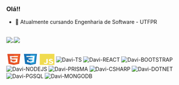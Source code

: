 ### Olá!! 

- 🔭 Atualmente cursando Engenharia de Software - UTFPR

##
<a href="https://github.com/anuraghazra/github-readme-stats">
  <img height=200 align="center" src="https://github-readme-stats.vercel.app/api?username=daviconrado&theme=dark&card_width=300" />
</a>
<a href="https://github.com/anuraghazra/convoychat">
  <img height=200 align="center" src="https://github-readme-stats.vercel.app/api/top-langs?username=daviconrado&layout=normal&langs_count=8&card_width=300&theme=dark"/>
</a>

##
<div>
  <img align="center" alt="Davi-HTML" height="30" width="40" src="https://raw.githubusercontent.com/devicons/devicon/master/icons/html5/html5-original.svg">
  <img align="center" alt="Davi-CSS" height="30" width="40" src="https://raw.githubusercontent.com/devicons/devicon/master/icons/css3/css3-original.svg">        
  <img align="center" alt="Davi-JS" height="30" width="40" src="https://raw.githubusercontent.com/devicons/devicon/master/icons/javascript/javascript-plain.svg">
  <img align="center" alt="Davi-TS" height="30" width="40" src="https://cdn.jsdelivr.net/gh/devicons/devicon@latest/icons/typescript/typescript-original.svg" /> 
  <img align="center" alt="Davi-REACT" height="30" width="40"src="https://cdn.jsdelivr.net/gh/devicons/devicon@latest/icons/react/react-original.svg" />  
  <img align="center" alt="Davi-BOOTSTRAP" height="30" width="40"src="https://cdn.jsdelivr.net/gh/devicons/devicon@latest/icons/bootstrap/bootstrap-original.svg" />  
  <img align="center" alt="Davi-NODEJS" height="30" width="40"src="https://cdn.jsdelivr.net/gh/devicons/devicon@latest/icons/nodejs/nodejs-plain-wordmark.svg" />
  <img align="center" alt="Davi-PRISMA" height="30" width="40"src="https://cdn.jsdelivr.net/gh/devicons/devicon@latest/icons/prisma/prisma-original.svg" />
  <img align="center" alt="Davi-CSHARP" height="30" width="40" src="https://cdn.jsdelivr.net/gh/devicons/devicon@latest/icons/csharp/csharp-original.svg" />
  <img align="center" alt="Davi-DOTNET" height="30" width="40" src="https://cdn.jsdelivr.net/gh/devicons/devicon@latest/icons/dotnetcore/dotnetcore-original.svg" />
  <img align="center" alt="Davi-PGSQL" height="30" width="40" src="https://cdn.jsdelivr.net/gh/devicons/devicon@latest/icons/postgresql/postgresql-original.svg" />   
  <img align="center" alt="Davi-MONGODB" height="30" width="40" src="https://cdn.jsdelivr.net/gh/devicons/devicon@latest/icons/mongodb/mongodb-original-wordmark.svg" />  
  
</div>

